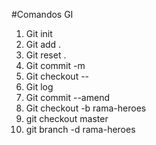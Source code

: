 #Comandos GI

1. Git init
2. Git add .
3. Git reset .
4. Git commit -m
5. Git checkout --
6. Git log
7. Git commit --amend
8. Git checkout -b rama-heroes
9. git checkout master
10. git branch -d rama-heroes